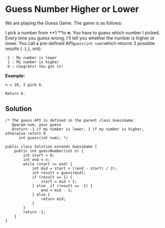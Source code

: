 # Guess Number Higher or Lower

We are playing the Guess Game. The game is as follows:

I pick a number from **1 **to **n**. You have to guess which number I picked. Every time you guess wrong, I'll tell you whether the number is higher or lower. You call a pre-defined API`guess(int num)`which returns 3 possible results \(`-1`,`1`, or`0`\):

```
-1 : My number is lower
 1 : My number is higher
 0 : Congrats! You got it!
```

**Example:**

```
n = 10, I pick 6.

Return 6.
```

## Solution

```
/* The guess API is defined in the parent class GuessGame.
   @param num, your guess
   @return -1 if my number is lower, 1 if my number is higher, otherwise return 0
      int guess(int num); */

public class Solution extends GuessGame {
    public int guessNumber(int n) {
        int start = 0;
        int end = n;
        while (start <= end) {
            int mid = start + ((end - start) / 2);
            int result = guess(mid);
            if (result == 1) {
                start = mid + 1;
            } else  if (result == -1) {
                end = mid - 1;
            } else {
                return mid;
            }
        }
        return -1;
    }
}
```



